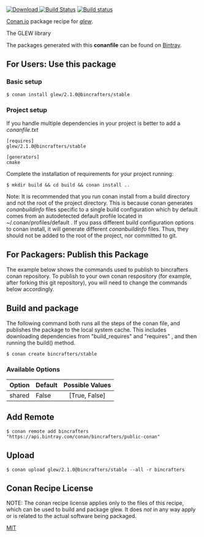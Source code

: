 [![Download](https://api.bintray.com/packages/bincrafters/public-conan/glew%3Abincrafters/images/download.svg) ](https://bintray.com/bincrafters/public-conan/glew%3Abincrafters/_latestVersion)
[![Build Status](https://travis-ci.org/bincrafters/conan-glew.svg?branch=stable%2F2.1.0)](https://travis-ci.org/bincrafters/conan-glew)
[![Build status](https://ci.appveyor.com/api/projects/status/github/bincrafters/conan-glew?branch=stable%2F2.1.0&svg=true)](https://ci.appveyor.com/project/bincrafters/conan-glew)

[Conan.io](https://conan.io) package recipe for [*glew*](http://github.com/nigels-com/glew).

The GLEW library

The packages generated with this **conanfile** can be found on [Bintray](https://bintray.com/bincrafters/public-conan/glew%3Abincrafters).

## For Users: Use this package

### Basic setup

    $ conan install glew/2.1.0@bincrafters/stable

### Project setup

If you handle multiple dependencies in your project is better to add a *conanfile.txt*

    [requires]
    glew/2.1.0@bincrafters/stable

    [generators]
    cmake

Complete the installation of requirements for your project running:

    $ mkdir build && cd build && conan install ..

Note: It is recommended that you run conan install from a build directory and not the root of the project directory.  This is because conan generates *conanbuildinfo* files specific to a single build configuration which by default comes from an autodetected default profile located in ~/.conan/profiles/default .  If you pass different build configuration options to conan install, it will generate different *conanbuildinfo* files.  Thus, they should not be added to the root of the project, nor committed to git.

## For Packagers: Publish this Package

The example below shows the commands used to publish to bincrafters conan repository. To publish to your own conan respository (for example, after forking this git repository), you will need to change the commands below accordingly.

## Build and package

The following command both runs all the steps of the conan file, and publishes the package to the local system cache.  This includes downloading dependencies from "build_requires" and "requires" , and then running the build() method.

    $ conan create bincrafters/stable


### Available Options
| Option        | Default | Possible Values  |
| ------------- |:----------------- |:------------:|
| shared      | False |  [True, False] |

## Add Remote

    $ conan remote add bincrafters "https://api.bintray.com/conan/bincrafters/public-conan"

## Upload

    $ conan upload glew/2.1.0@bincrafters/stable --all -r bincrafters


## Conan Recipe License

NOTE: The conan recipe license applies only to the files of this recipe, which can be used to build and package glew.
It does *not* in any way apply or is related to the actual software being packaged.

[MIT](https://github.com/bincrafters/conan-glew.git/blob/testing/2.1.0/LICENSE)

